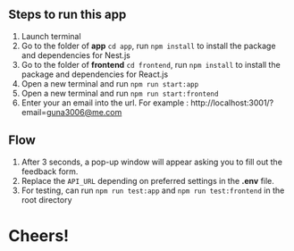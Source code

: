 ## Steps to run this app
1. Launch terminal
2. Go to the folder of <b>app</b> `cd app`, run `npm install` to install the package and dependencies for Nest.js
3. Go to the folder of <b>frontend</b> `cd frontend`, run `npm install` to install the package and dependencies for React.js
5. Open a new terminal and run `npm run start:app`
6. Open a new terminal and run `npm run start:frontend`
7. Enter your an email into the url. For example : http://localhost:3001/?email=guna3006@me.com


## Flow
1. After 3 seconds, a pop-up window will appear asking you to fill out the feedback form.
2. Replace the `API_URL` depending on preferred settings in the <b>.env</b> file.
3. For testing, can run `npm run test:app` and `npm run test:frontend` in the root directory

# Cheers!
